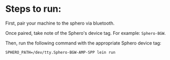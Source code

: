 # Steps to run:
First, pair your machine to the sphero via bluetooth.

Once paired, take note of the Sphero's device tag. For example: `Sphero-BGW`.

Then, run the following command with the appropriate Sphero device tag:

`SPHERO_PATH=/dev/tty.Sphero-BGW-AMP-SPP lein run`
